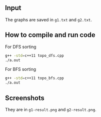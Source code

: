 ## Input
The graphs are saved in `g1.txt` and `g2.txt`.

## How to compile and run code

For DFS sorting
```bash
g++ -std=c++11 topo_dfs.cpp
./a.out
```

For BFS sorting
```bash
g++ -std=c++11 topo_bfs.cpp
./a.out
```

## Screenshots
They are in `g1-result.png` and `g2-result.png`.